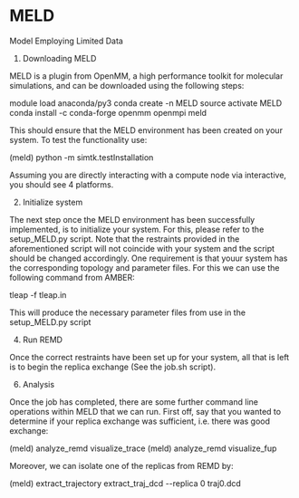 # MELD
Model Employing Limited Data
1. Downloading MELD

MELD is a plugin from OpenMM, a high performance toolkit for molecular simulations, and can be downloaded using the following steps: 

module load anaconda/py3
conda create -n MELD 
source activate MELD
conda install -c conda-forge openmm openmpi meld

This should ensure that the MELD environment has been created on your system. To test the functionality use: 

(meld) python -m simtk.testInstallation

Assuming you are directly interacting with a compute node via interactive, you should see 4 platforms.

2. Initialize system

The next step once the MELD environment has been successfully implemented, is to initialize your system. For this, please refer to the setup_MELD.py script. 
Note that the restraints provided in the aforementioned script will not coincide with your system and the script should be changed accordingly. One requirement is that youur system has the corresponding topology and parameter files. For this we can use the following command from AMBER:

tleap -f tleap.in

This will produce the necessary parameter files from use in the setup_MELD.py script

4. Run REMD

Once the correct restraints have been set up for your system, all that is left is to begin the replica exchange (See the job.sh script).

6. Analysis

Once the job has completed, there are some further command line operations within MELD that we can run. First off, say that you wanted to determine if your replica exchange was sufficient, i.e. there was good exchange: 

(meld) analyze_remd visualize_trace 
(meld) analyze_remd visualize_fup

Moreover, we can isolate one of the replicas from REMD by: 

(meld) extract_trajectory extract_traj_dcd --replica 0 traj0.dcd 

